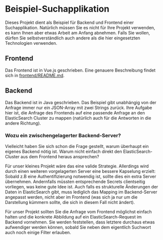 # Beispiel-Suchapplikation

Dieses Projekt dient als Beispiel für Backend und Frontend einer Suchapplikation. Natürlich müssen Sie es nicht für Ihre Projekt verwenden,
es kann Ihnen aber etwas Arbeit am Anfang abnehmen. Falls Sie wollen, dürfen Sie selbstverständlich auch andere als die hier eingesetzten 
Technologien verwenden.

## Frontend

Das Frontend ist in Vue.js geschrieben. Eine genauere Beschreibung findet sich in [frontend/README.md](frontend/README.md).

## Backend 

Das Backend ist in Java geschrieben. Das Beispiel gibt unabhängig von der Anfrage immer nur ein JSON-Array mit zwei Strings zurück. Ihre Aufgabe hier
ist, die Anfrage des Frontends auf eine passende Anfrage an den ElasticSearch Cluster zu mappen (natürlich auch für die Antworten in die andere Richtung).

### Wozu ein zwischengelagerter Backend-Server?

Vielleicht haben Sie sich schon die Frage gestellt, warum überhaupt ein eigenes Backend nötig ist. Warum nicht einfach direkt den ElasticSearch-Cluster aus dem Frontend heraus ansprechen?

Für unser kleines Projekt wäre das eine valide Strategie. Allerdings wird durch einen weiteren vorgelagerten Server eine bessere Kapselung erzielt: Sobald z.B eine Authentifizierung notwendig ist, sollte dies ein extra Server übernehmen. Andernfalls müssten entsprechende Secrets clientseitig vorliegen, was keine gute Idee ist. Auch falls es strukturelle Änderungen der Daten in ElasticSearch gibt, muss lediglich das Mapping im Backend-Server angepasst werden, nicht aber im Frontend (was sich ja nur um die Darstellung kümmern sollte, die sich in diesem Fall nicht ändert).

Für unser Projekt sollten Sie die Anfrage vom Frontend möglichst einfach halten und die konkrete Abbildung auf ein ElasticSearch-Request im Backend vornehmen. Sie werden feststellen, dass letztere durchaus etwas aufwendiger werden können, sobald Sie neben dem eigentlich Suchwort auch noch einige Filter erlauben.
